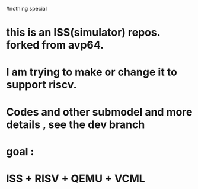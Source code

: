 #nothing special 


#	this is an ISS(simulator) repos. forked from avp64.

#	I am trying to make or change it to support riscv.

#	Codes and other submodel and more details , see the dev branch


#	goal :   


#			ISS + RISV + QEMU + VCML
